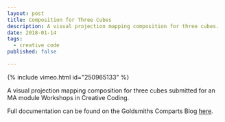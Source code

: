 ```yaml
---
layout: post
title: Composition for Three Cubes
description: A visual projection mapping composition for three cubes.
date: 2018-01-14
tags:
  - creative code
published: false  

---
```


{% include vimeo.html id="250965133" %}

A visual projection mapping composition for three cubes submitted for an MA module Workshops in Creative Coding.

Full documentation can be found on the Goldsmiths Comparts Blog <a href="http://doc.gold.ac.uk/compartsblog/index.php/work/wcc-projection-map/">here</a>.
